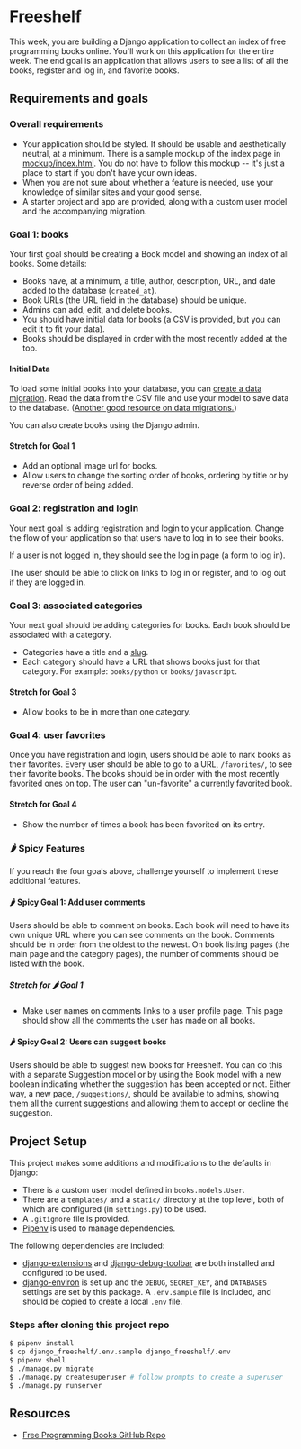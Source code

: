 # Freeshelf

This week, you are building a Django application to collect an index of free programming books online. You'll work on this application for the entire week. The end goal is an application that allows users to see a list of all the books, register and log in, and favorite books.

## Requirements and goals

### Overall requirements

- Your application should be styled. It should be usable and aesthetically neutral, at a minimum. There is a sample mockup of the index page in [mockup/index.html](mockup/index.html). You do not have to follow this mockup -- it's just a place to start if you don't have your own ideas.
- When you are not sure about whether a feature is needed, use your knowledge of similar sites and your good sense.
- A starter project and app are provided, along with a custom user model and the accompanying migration.

### Goal 1: books

Your first goal should be creating a Book model and showing an index of all books. Some details:

- Books have, at a minimum, a title, author, description, URL, and date added to the database (`created_at`).
- Book URLs (the URL field in the database) should be unique.
- Admins can add, edit, and delete books.
- You should have initial data for books (a CSV is provided, but you can edit it to fit your data).
- Books should be displayed in order with the most recently added at the top.

#### Initial Data

To load some initial books into your database, you can [create a data migration](https://docs.djangoproject.com/en/4.0/topics/migrations/#data-migrations). Read the data from the CSV file and use your model to save data to the database. ([Another good resource on data migrations.](https://simpleisbetterthancomplex.com/tutorial/2017/09/26/how-to-create-django-data-migrations.html))

You can also create books using the Django admin.

#### Stretch for Goal 1

- Add an optional image url for books.
- Allow users to change the sorting order of books, ordering by title or by reverse order of being added.

### Goal 2: registration and login

Your next goal is adding registration and login to your application. Change the flow of your application so that users have to log in to see their books.

If a user is not logged in, they should see the log in page (a form to log in).

The user should be able to click on links to log in or register, and to log out if they are logged in.

### Goal 3: associated categories

Your next goal should be adding categories for books. Each book should be associated with a category.

- Categories have a title and a [slug](https://docs.djangoproject.com/en/4.0/ref/models/fields/#slugfield).
- Each category should have a URL that shows books just for that category. For example: `books/python` or `books/javascript`.

#### Stretch for Goal 3

- Allow books to be in more than one category.

### Goal 4: user favorites

Once you have registration and login, users should be able to nark books as their favorites. Every user should be able to go to a URL, `/favorites/`, to see their favorite books. The books should be in order with the most recently favorited ones on top. The user can "un-favorite" a currently favorited book.

#### Stretch for Goal 4

- Show the number of times a book has been favorited on its entry.


### 🌶 Spicy Features

If you reach the four goals above, challenge yourself to implement these additional features.
#### 🌶 Spicy Goal 1: Add user comments

Users should be able to comment on books. Each book will need to have its own unique URL where you can see comments on the book. Comments should be in order from the oldest to the newest. On book listing pages (the main page and the category pages), the number of comments should be listed with the book.

##### Stretch for 🌶 Goal 1

- Make user names on comments links to a user profile page. This page should show all the comments the user has made on all books.

#### 🌶 Spicy Goal 2: Users can suggest books

Users should be able to suggest new books for Freeshelf. You can do this with a separate Suggestion model or by using the Book model with a new boolean indicating whether the suggestion has been accepted or not. Either way, a new page, `/suggestions/`, should be available to admins, showing them all the current suggestions and allowing them to accept or decline the suggestion.

## Project Setup

This project makes some additions and modifications to the defaults in Django:

- There is a custom user model defined in `books.models.User`.
- There are a `templates/` and a `static/` directory at the top level, both of which are configured (in `settings.py`) to be used.
- A `.gitignore` file is provided.
- [Pipenv](https://pipenv.pypa.io/en/latest/) is used to manage dependencies.

The following dependencies are included:

- [django-extensions](https://django-extensions.readthedocs.io/en/latest/) and [django-debug-toolbar](https://django-debug-toolbar.readthedocs.io/en/latest/) are both installed and configured to be used.
- [django-environ](https://django-environ.readthedocs.io/en/latest/) is set up and the `DEBUG`, `SECRET_KEY`, and `DATABASES` settings are set by this package. A `.env.sample` file is included, and should be copied to create a local `.env` file.

### Steps after cloning this project repo

```sh
$ pipenv install
$ cp django_freeshelf/.env.sample django_freeshelf/.env
$ pipenv shell
$ ./manage.py migrate
$ ./manage.py createsuperuser # follow prompts to create a superuser
$ ./manage.py runserver
```

## Resources

- [Free Programming Books GitHub Repo](https://github.com/EbookFoundation/free-programming-books)
